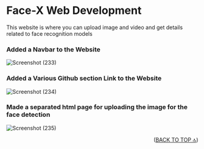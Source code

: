 
# Face-X Web Development

This website is where you can upload image and video and get details related to face recognition models

### Added a Navbar to the Website 
![Screenshot (233)](https://user-images.githubusercontent.com/75840118/194742391-7dd70b61-7625-4bd9-8d2d-4fffa3211647.png)
### Added a Various Github section Link to the Website
![Screenshot (234)](https://user-images.githubusercontent.com/75840118/194742397-241732de-f919-494c-aea3-20e66512b2e7.png)
### Made a separated html page for uploading the image for the face detection
![Screenshot (235)](https://user-images.githubusercontent.com/75840118/194742400-889c3104-58d3-4e03-a0f7-c4f264342af9.png)

<p align="right">(<a href="#Face">BACK TO TOP 🔝</a>)</p>
